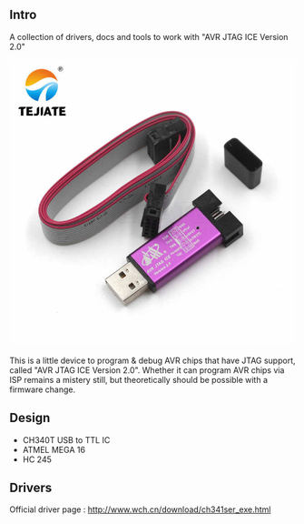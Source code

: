 ## Intro
A collection of drivers, docs and tools to work with "AVR JTAG ICE Version 2.0"

![Alt text](images/programmer-image.jpg?raw=true "AVR JTAG ICE Version 2.0")

This is a little device to program & debug AVR chips that have JTAG support, called 
"AVR JTAG ICE Version 2.0". Whether it can program AVR chips via ISP remains a mistery still,
but theoretically should be possible with a firmware change.


## Design

- CH340T USB to TTL IC
- ATMEL MEGA 16
- HC 245


## Drivers 
Official driver page : http://www.wch.cn/download/ch341ser_exe.html